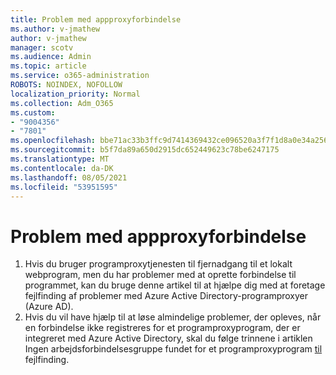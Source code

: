 ```yaml
---
title: Problem med appproxyforbindelse
ms.author: v-jmathew
author: v-jmathew
manager: scotv
ms.audience: Admin
ms.topic: article
ms.service: o365-administration
ROBOTS: NOINDEX, NOFOLLOW
localization_priority: Normal
ms.collection: Adm_O365
ms.custom:
- "9004356"
- "7801"
ms.openlocfilehash: bbe71ac33b3ffc9d7414369432ce096520a3f7f1d8a0e34a256df2db7765d583
ms.sourcegitcommit: b5f7da89a650d2915dc652449623c78be6247175
ms.translationtype: MT
ms.contentlocale: da-DK
ms.lasthandoff: 08/05/2021
ms.locfileid: "53951595"
---
```

# <a name="app-proxy-connection-issue"></a>Problem med appproxyforbindelse

1. Hvis du bruger programproxytjenesten til fjernadgang til et lokalt webprogram, men du har [](https://docs.microsoft.com/azure/active-directory/manage-apps/application-proxy-debug-connectors) problemer med at oprette forbindelse til programmet, kan du bruge denne artikel til at hjælpe dig med at foretage fejlfinding af problemer med Azure Active Directory-programproxyer (Azure AD).
2. Hvis du vil have hjælp til at løse almindelige problemer, der opleves, når en forbindelse ikke registreres for et programproxyprogram, der er integreret med Azure Active Directory, skal du følge trinnene i artiklen Ingen arbejdsforbindelsesgruppe fundet for et programproxyprogram [til](https://docs.microsoft.com/azure/active-directory/application-proxy-connectivity-no-working-connector) fejlfinding.
